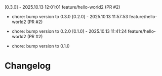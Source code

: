 [0.3.0] - 2025.10.13 12:01:01 feature/hello-world2 (PR #2)

- chore: bump version to 0.3.0
[0.2.0] - 2025.10.13 11:57:53 feature/hello-world2 (PR #2)

- chore: bump version to 0.2.0
[0.1.0] - 2025.10.13 11:41:24 feature/hello-world2 (PR #2)

- chore: bump version to 0.1.0
# Changelog
